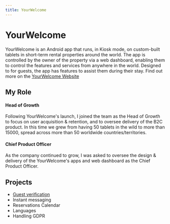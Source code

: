 ```yaml
---
title: YourWelcome
---
```


# YourWelcome
YourWelcome is an Android app that runs, in Kiosk mode, on custom-built tablets in short-term rental properties around the world. The app is controlled by the owner of the property via a web dashboard, enabling them to control the features and services from anywhere in the world. Designed to for guests, the app has features to assist them during their stay. Find out more on the [YourWelcome Website](http://wwww.yourwelcome.com)

## My Role 
#### Head of Growth
Following YourWelcome's launch, I joined the team as the Head of Growth to focus on user acquisition & retention, and to oversee delivery of the B2C product. In this time we grew from having 50 tablets in the wild to more than 15000, spread across more than 50 worldwide countries/territories. 
#### Chief Product Officer
As the company continued to grow, I was asked to oversee the design & delivery of the YourWelcome's apps and web dashboard as the Chief Product Officer.

## Projects

* [Guest verification](./yourwelcome/guest_verification)
* Instant messaging
* Reservations Calendar
* Languages
* Handling GDPR